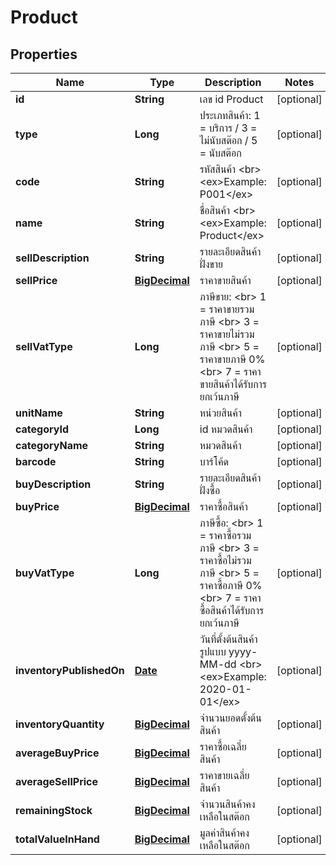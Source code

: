 

# Product

## Properties

Name | Type | Description | Notes
------------ | ------------- | ------------- | -------------
**id** | **String** | เลข id Product |  [optional]
**type** | **Long** | ประเภทสินค้า: 1 &#x3D; บริการ / 3 &#x3D; ไม่นับสต๊อก / 5 &#x3D; นับสต๊อก |  [optional]
**code** | **String** | รหัสสินค้า &lt;br&gt; &lt;ex&gt;Example: P001&lt;/ex&gt; |  [optional]
**name** | **String** | ชื่อสินค้า &lt;br&gt; &lt;ex&gt;Example: Product&lt;/ex&gt; |  [optional]
**sellDescription** | **String** | รายละเอียดสินค้า ฝั่งขาย |  [optional]
**sellPrice** | [**BigDecimal**](BigDecimal.md) | ราคาขายสินค้า |  [optional]
**sellVatType** | **Long** | ภาษีขาย: &lt;br&gt; 1 &#x3D; ราคาขายรวมภาษี &lt;br&gt; 3 &#x3D; ราคาขายไม่รวมภาษี &lt;br&gt; 5 &#x3D; ราคาขายภาษี 0% &lt;br&gt; 7 &#x3D; ราคาขายสินค้าได้รับการยกเว้นภาษี |  [optional]
**unitName** | **String** | หน่วยสินค้า |  [optional]
**categoryId** | **Long** | id หมวดสินค้า |  [optional]
**categoryName** | **String** | หมวดสินค้า |  [optional]
**barcode** | **String** | บาร์โค้ด |  [optional]
**buyDescription** | **String** | รายละเอียดสินค้า ฝั่งซื้อ |  [optional]
**buyPrice** | [**BigDecimal**](BigDecimal.md) | ราคาซื้อสินค้า |  [optional]
**buyVatType** | **Long** | ภาษีซื้อ: &lt;br&gt; 1 &#x3D; ราคาซื้อรวมภาษี &lt;br&gt; 3 &#x3D; ราคาซื้อไม่รวมภาษี &lt;br&gt; 5 &#x3D; ราคาซื้อภาษี 0% &lt;br&gt; 7 &#x3D; ราคาซื้อสินค้าได้รับการยกเว้นภาษี |  [optional]
**inventoryPublishedOn** | [**Date**](Date.md) | วันที่ตั้งต้นสินค้า รูปแบบ yyyy-MM-dd &lt;br&gt; &lt;ex&gt;Example: 2020-01-01&lt;/ex&gt; |  [optional]
**inventoryQuantity** | [**BigDecimal**](BigDecimal.md) | จำนวนยอดตั้งต้นสินค้า |  [optional]
**averageBuyPrice** | [**BigDecimal**](BigDecimal.md) | ราคาซื้อเฉลี่ยสินค้า |  [optional]
**averageSellPrice** | [**BigDecimal**](BigDecimal.md) | ราคาขายเฉลี่ยสินค้า |  [optional]
**remainingStock** | [**BigDecimal**](BigDecimal.md) | จำนวนสินค้าคงเหลือในสต๊อก |  [optional]
**totalValueInHand** | [**BigDecimal**](BigDecimal.md) | มูลค่าสินค้าคงเหลือในสต๊อก |  [optional]




